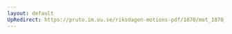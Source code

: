 ```yaml
---
layout: default
UpRedirect: https://pruto.im.uu.se/riksdagen-motions-pdf/1870/mot_1870__fk__37/mot_1870__fk__37-001.pdf
---
```

